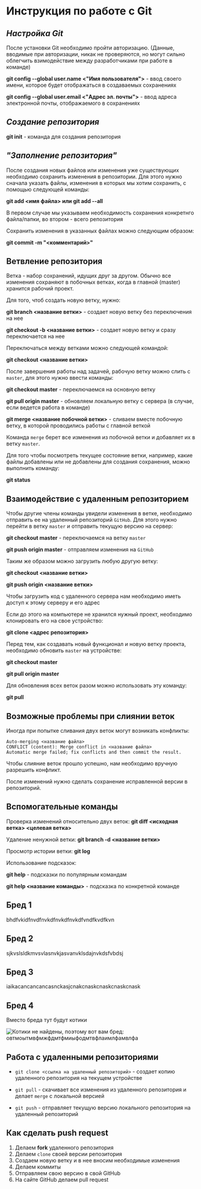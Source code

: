 # Инструкция по работе с Git

## *Настройка Git*

После установки Git необходимо пройти авторизацию. (Данные, вводимые при авторизации, никак не проверяются, но могут сильно облегчить взимодействие между разработчиками при работе в команде)

**git config --global user.name <"Имя пользователя">** - ввод своего имени, которое будет отображаться в создаваемых сохранениях

**git config --global user.email <"Адрес эл. почты">** - ввод адреса электронной почты, отображаемого в сохранениях

## *Создание репозитория*

**git init** - команда для создания репозитория

## *"Заполнение репозитория"*

После создания новых файлов или изменения уже существующих необходимо сохранить изменения в репозитории. Для этого нужно сначала указать файлы, изменения в которых мы хотим сохранить, с помощью следующей команды:

**git add <имя файла> или git add --all**

В первом случае мы указываем необходимость сохранения конкретнго файла/папки, во втором - всего репозитория

Сохранить изменения в указанных файлах можно следующим образом:

**git commit -m "<комментарий>"**

## Ветвление репозитория

Ветка - набор сохранений, идущих друг за другом. Обычно все изменения сохраняют в побочных ветках, когда в главной (master) хранится рабочий проект.

Для того, чтоб создать новую ветку, нужно:

**git branch <название ветки>** - создает новую ветку без переключения на нее

**git checkout -b <название ветки>** - создает новую ветку и сразу переключается на нее

Переключаться между ветками можно следующей командой:

**git checkout <название ветки>**

После завершения работы над задачей, рабочую ветку можно слить с `master`, для этого нужно ввести команды:

**git checkout master** - переключаемся на основную ветку

**git pull origin master** - обновляем локальную ветку с сервера (в случае, если ведется работа в команде)

**git merge <название побочной ветки>** - сливаем вместе побочную ветку, в которой проводились работы с главной веткой

Команда `merge` берет все изменения из побочной ветки и добавляет их в ветку `master`.

Для того чтобы посмотреть текущее состояние ветки, например, какие файлы добавлены или не добавлены для создания сохранения, можно выполнить команду:

**git status**

## Взаимодействие с удаленным репозиторием

Чтобы другие члены команды увидели изменения в ветке, необходимо отправить ее на удаленный репозиторий `GitHub`. Для этого нужно перейти в ветку `master` и отправить текущую версию на сервер:

**git checkout master** - переключаемся на ветку `master`

**git push origin master** - отправляем изменения на `GitHub`

Таким же образом можно загрузить любую другую ветку:

**git checkout <название ветки>**

**git push origin <название ветки>**

Чтобы загрузить код с удаленного сервера нам необходимо иметь доступ к этому серверу и его адрес

Если до этого на компьютере не хранился нужный проект, необходимо клонировать его на свое устройство:

**git clone <адрес репозитория>**

Перед тем, как создавать новый функционал и новую ветку проекта, необходимо обновить `master` на устройстве:

**git checkout master**

**git pull origin master**

Для обновления всех веток разом можно использовать эту команду:

**git pull**

## Возможные проблемы при слиянии веток

Иногда при попытке сливания двух веток могут возникать конфликты:

    Auto-merging <название файла>
    CONFLICT (content): Merge conflict in <название файла>
    Automatic merge failed; fix conflicts and then commit the result.

Чтобы слияние веток прошло успешно, нам необходимо вручную разрешить конфликт.

После изменений нужно сделать сохранение исправленной версии в репозиторий.

## Вспомогательные команды

Проверка изменений относительно двух веток:
**git diff <исходная ветка> <целевая ветка>**

Удаление ненужной ветки:
**git branch -d <название ветки>**

Просмотр истории ветки:
**git log**

Использование подсказок:

**git help** - подсказки по популярным командам

**git help <название команды>** - подсказка по конкретной команде

## Бред 1

bhdfvkidfnvdfnvkdfnvkdfnvkdfvndfkvdfkvn

## Бред 2

sjkvslsldkmvsvlasnvkjasvanvklsdajnvkdsfvbdsj

## Бред 3

iaikacancancancasnckasjcnakcnaskcnaskcnaskcnask

## Бред 4

Вместо бреда тут будут котики

![Котики не найдены, поэтому вот вам бред: овтмоытмвфмжфдмтфмиыфодмтвфлаимлфамвлфа](kotiki.png)

## Работа с удаленными репозиториями

* `git clone <ссылка на удаленный репозиторий>` - создает копию удаленного репозитория на текущем устройстве

* `git pull` - скачивает все изменения из удаленного репозитория и делает `merge` с локальной версией

* `git push` - отправляет текущую версию локального репозитория на удаленный репозиторий

## Как сделать push request

1. Делаем **fork** удаленного репозитория
2. Делаем `clone` своей версии репозитория
3. Создаем новую ветку и в нее вносим необходимые изменения
4. Делаем коммиты
5. Отправляем свою версию в свой GitHub
6. На сайте GitHub делаем pull request
